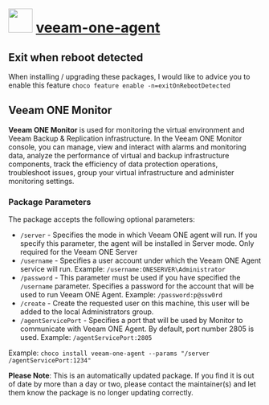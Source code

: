 # <img src="https://cdn.jsdelivr.net/gh/mkevenaar/chocolatey-packages@9251870dd2e0a833926b39ecc63022625d3b1480/icons/veeam-one-agent.png" width="48" height="48"/> [veeam-one-agent](https://chocolatey.org/packages/veeam-one-agent)

## Exit when reboot detected

When installing / upgrading these packages, I would like to advice you to enable this feature `choco feature enable -n=exitOnRebootDetected`

## Veeam ONE Monitor

**Veeam ONE Monitor** is used for monitoring the virtual environment and Veeam Backup & Replication infrastructure. In the Veeam ONE Monitor console, you can manage, view and interact with alarms and monitoring data, analyze the performance of virtual and backup infrastructure components, track the efficiency of data protection operations, troubleshoot issues, group your virtual infrastructure and administer monitoring settings.

### Package Parameters

The package accepts the following optional parameters:

* `/server` - Specifies the mode in which Veeam ONE agent will run. If you specify this parameter, the agent will be installed in Server mode. Only required for the Veeam ONE Server
* `/username` - Specifies a user account under which the Veeam ONE Agent service will run. Example: `/username:ONESERVER\Administrator`
* `/password` - This parameter must be used if you have specified the `/username` parameter. Specifies a password for the account that will be used to run Veeam ONE Agent. Example: `/password:p@ssw0rd`
* `/create` - Create the requested user on this machine, this user will be added to the local Administrators group.
* `/agentServicePort` - Specifies a port that will be used by Monitor to communicate with Veeam ONE Agent. By default, port number 2805 is used. Example: `/agentServicePort:2805`

Example: `choco install veeam-one-agent --params "/server /agentServicePort:1234"`

**Please Note**: This is an automatically updated package. If you find it is
out of date by more than a day or two, please contact the maintainer(s) and
let them know the package is no longer updating correctly.
